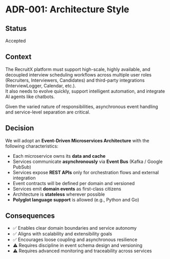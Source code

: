 # ADR-001: Architecture Style

## Status
Accepted

## Context

The RecruitX platform must support high-scale, highly available, and decoupled interview scheduling workflows across multiple user roles (Recruiters, Interviewers, Candidates) and third-party integrations (InterviewLogger, Calendar, etc.).  
It also needs to evolve quickly, support intelligent automation, and integrate AI agents like chatbots.

Given the varied nature of responsibilities, asynchronous event handling and service-level separation are critical.

## Decision

We will adopt an **Event-Driven Microservices Architecture** with the following characteristics:

- Each microservice owns its **data and cache**
- Services communicate **asynchronously** via **Event Bus** (Kafka / Google PubSub)
- Services expose **REST APIs** only for orchestration flows and external integration
- Event contracts will be defined per domain and versioned
- Services emit **domain events** as first-class citizens
- Architecture is **stateless** wherever possible
- **Polyglot language support** is allowed (e.g., Python and Go)

## Consequences

- ✅ Enables clear domain boundaries and service autonomy
- ✅ Aligns with scalability and extensibility goals
- ✅ Encourages loose coupling and asynchronous resilience
- ⚠️ Requires discipline in event schema design and versioning
- ⚠️ Requires advanced monitoring and traceability across services
